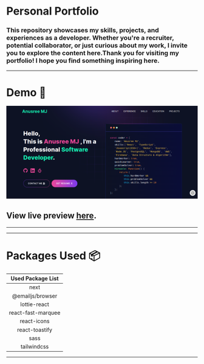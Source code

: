 # Personal Portfolio

### This repository showcases my skills, projects, and experiences as a developer. Whether you're a recruiter, potential collaborator, or just curious about my work, I invite you to explore the content here.Thank you for visiting my portfolio! I hope you find something inspiring here.

---

# Demo :movie_camera:

![](./public/image/screen.png)

## View live preview [here](https://portfolio-anusreemj.vercel.app/).

---


---

# Packages Used :package:

| Used Package List  |
| :----------------: |
|        next        |
|  @emailjs/browser  |
|    lottie-react    |
| react-fast-marquee |
|    react-icons     |
|   react-toastify   |
|        sass        |
|    tailwindcss     |

---
